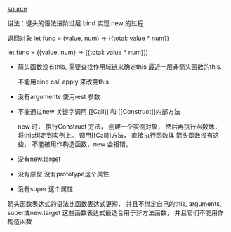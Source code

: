 [source](https://juejin.im/post/5b14d0b4f265da6e60393680)

讲法：键头的语法进阶过层
bind 实现
new 的过程

返回对象
let func = (value, num) => ({total: value * num})

let func = ({value, num} => ({total: value * num}))

- 箭头函数没有this, 需要查找作用域链来确定this
  最近一层非箭头函数的this.
  
  不能用bind call apply 来改变this

- 没有arguments
  使用rest 参数

- 不能通过new 关键字调用
  [[Call]] 和 [[Construct]]内部方法

  new 时， 执行Construct 方法， 创建一个实例对象， 然后再执行函数休， 将this绑定到实例上。 
  调用[[Call]]方法， 直接执行函数体
  箭头函数没有这些， 不能被用作构造函数，new 会报错。

- 没有new.target

- 没有原型
  没有prototype这个属性

- 没有super 这个属性

箭头函数表达式的语法比函数表达式更短， 并且不绑定自己的this, arguments, super或new.target 这些函数表达式最适合用于非方法函数， 并且它们不能用作构造函数





